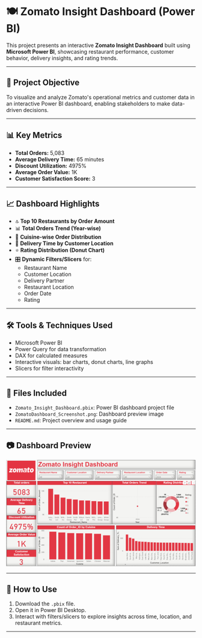 # 🍽️ Zomato Insight Dashboard (Power BI)

This project presents an interactive **Zomato Insight Dashboard** built using **Microsoft Power BI**, showcasing restaurant performance, customer behavior, delivery insights, and rating trends.

---

## 🎯 Project Objective

To visualize and analyze Zomato's operational metrics and customer data in an interactive Power BI dashboard, enabling stakeholders to make data-driven decisions.

---

## 📊 Key Metrics

- **Total Orders:** 5,083  
- **Average Delivery Time:** 65 minutes  
- **Discount Utilization:** 4975%  
- **Average Order Value:** 1K  
- **Customer Satisfaction Score:** 3  

---

## 📈 Dashboard Highlights

- 🔝 **Top 10 Restaurants by Order Amount**
- 📊 **Total Orders Trend (Year-wise)**
- 🍱 **Cuisine-wise Order Distribution**
- 🚚 **Delivery Time by Customer Location**
- ⭐ **Rating Distribution (Donut Chart)**
- 🎛️ **Dynamic Filters/Slicers** for:
  - Restaurant Name
  - Customer Location
  - Delivery Partner
  - Restaurant Location
  - Order Date
  - Rating

---

## 🛠️ Tools & Techniques Used

- Microsoft Power BI
- Power Query for data transformation
- DAX for calculated measures
- Interactive visuals: bar charts, donut charts, line graphs
- Slicers for filter interactivity

---

## 📁 Files Included

- `Zomato_Insight_Dashboard.pbix`: Power BI dashboard project file
- `ZomatoDashboard_Screenshot.png`: Dashboard preview image
- `README.md`: Project overview and usage guide

---

## 📷 Dashboard Preview

![Zomato Dashboard](https://github.com/AkashGavade1/Zomato-Insight-Dashboard/blob/main/Snapshot%20of%20Zomato%20Dashboard.png)

---

## 🚀 How to Use

1. Download the `.pbix` file.
2. Open it in Power BI Desktop.
3. Interact with filters/slicers to explore insights across time, location, and restaurant metrics.

---
